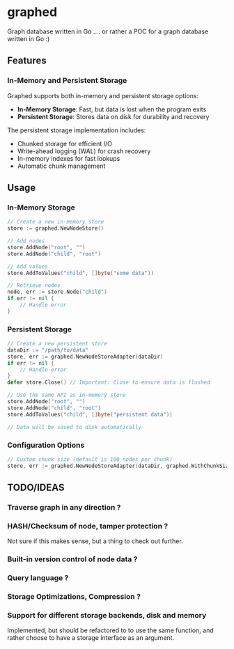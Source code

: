 # graphed

Graph database written in Go .... or rather a POC for a graph database written in Go :)

## Features

### In-Memory and Persistent Storage

Graphed supports both in-memory and persistent storage options:

- **In-Memory Storage**: Fast, but data is lost when the program exits
- **Persistent Storage**: Stores data on disk for durability and recovery

The persistent storage implementation includes:

- Chunked storage for efficient I/O
- Write-ahead logging (WAL) for crash recovery
- In-memory indexes for fast lookups
- Automatic chunk management

## Usage

### In-Memory Storage

```go
// Create a new in-memory store
store := graphed.NewNodeStore()

// Add nodes
store.AddNode("root", "")
store.AddNode("child", "root")

// Add values
store.AddToValues("child", []byte("some data"))

// Retrieve nodes
node, err := store.Node("child")
if err != nil {
    // Handle error
}
```

### Persistent Storage

```go
// Create a new persistent store
dataDir := "/path/to/data"
store, err := graphed.NewNodeStoreAdapter(dataDir)
if err != nil {
    // Handle error
}
defer store.Close() // Important: Close to ensure data is flushed

// Use the same API as in-memory store
store.AddNode("root", "")
store.AddNode("child", "root")
store.AddToValues("child", []byte("persistent data"))

// Data will be saved to disk automatically
```

### Configuration Options

```go
// Custom chunk size (default is 100 nodes per chunk)
store, err := graphed.NewNodeStoreAdapter(dataDir, graphed.WithChunkSize(500))
```

## TODO/IDEAS

### Traverse graph in any direction ?

### HASH/Checksum of node, tamper protection ?

Not sure if this makes sense, but a thing to check out further.

### Built-in version control of node data ?

### Query language ?

### Storage Optimizations, Compression ?

### Support for different storage backends, disk and memory

Implemented, but should be refactored to to use the same function, and rather choose to have a storage interface as an argument.

